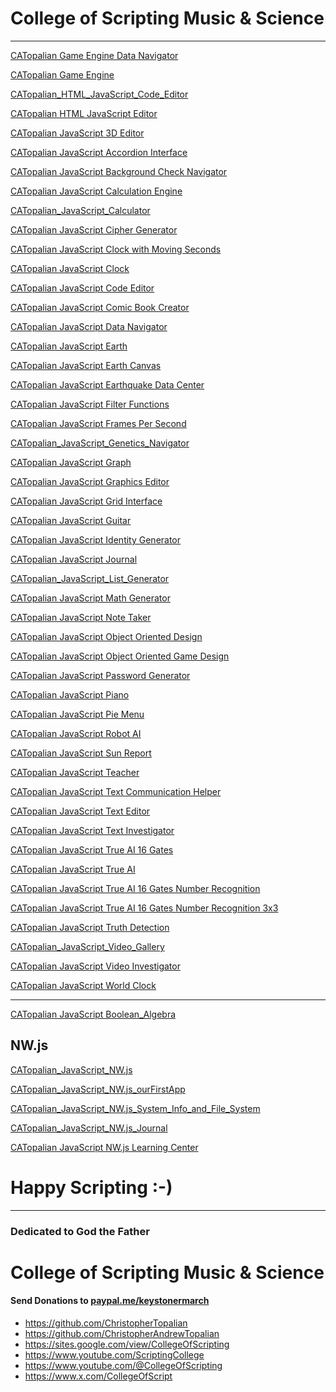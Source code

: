 <!---
ChristopherAndrewTopalian/ChristopherAndrewTopalian is a ✨ special ✨ repository because its `README.md` (this file) appears on your GitHub profile.
You can click the Preview link to take a look at your changes.
--->

# College of Scripting Music & Science

---

[CATopalian Game Engine Data Navigator](https://christopherandrewtopalian.github.io/CATopalian_Game_Engine_Data_Navigator/CATopalian_Game_Engine_Data_Navigator.html)

[CATopalian Game Engine](https://christopherandrewtopalian.github.io/CATopalian_Game_Engine/CATopalian_Game_Engine.html) 

[CATopalian_HTML_JavaScript_Code_Editor](https://christopherandrewtopalian.github.io/CATopalian_HTML_JavaScript_Code_Editor/CATopalian_HTML_JavaScript_Code_Editor.html)

[CATopalian HTML JavaScript Editor](https://christopherandrewtopalian.github.io/CATopalian_HTML_JavaScript_Editor/CATopalian_HTML_JavaScript_Editor.html)

[CATopalian JavaScript 3D Editor](https://christopherandrewtopalian.github.io/CATopalian_JavaScript_3D_Editor/CATopalian_JavaScript_3D_Editor.html)

[CATopalian JavaScript Accordion Interface](https://christopherandrewtopalian.github.io/CATopalian_JavaScript_Accordion_Interface/CATopalian_JavaScript_Accordion_Interface.html)

[CATopalian JavaScript Background Check Navigator
](https://christopherandrewtopalian.github.io/CATopalian_JavaScript_Background_Check_Navigator/CATopalian_JavaScript_Background_Check_Navigator.html)

[CATopalian JavaScript Calculation Engine](https://christopherandrewtopalian.github.io/CATopalian_JavaScript_Calculation_Engine/CATopalian_JavaScript_Calculation_Engine.html)

[CATopalian_JavaScript_Calculator](https://christopherandrewtopalian.github.io/CATopalian_JavaScript_Calculator/CATopalian_JavaScript_Calculator.html)

[CATopalian JavaScript Cipher Generator](https://christopherandrewtopalian.github.io/CATopalian_JavaScript_Cipher_Generator/CATopalian_JavaScript_Cipher_Generator.html)

[CATopalian JavaScript Clock with Moving Seconds](https://christopherandrewtopalian.github.io/CATopalian_JavaScript_Clock_with_Moving_Seconds/CATopalian_JavaScript_Clock_with_Moving_Seconds.html)

[CATopalian JavaScript Clock](https://christopherandrewtopalian.github.io/CATopalian_JavaScript_Clock/CATopalian_JavaScript_Clock.html)

[CATopalian JavaScript Code Editor](https://christopherandrewtopalian.github.io/CATopalian_JavaScript_Code_Editor/CATopalian_JavaScript_Code_Editor.html)

[CATopalian JavaScript Comic Book Creator](https://christopherandrewtopalian.github.io/CATopalian_JavaScript_Comic_Book_Creator/CATopalian_JavaScript_Comic_Book_Creator.html)

[CATopalian JavaScript Data Navigator](https://christopherandrewtopalian.github.io/CATopalian_JavaScript_Data_Navigator/CATopalian_JavaScript_Data_Navigator.html)

[CATopalian JavaScript Earth](https://christopherandrewtopalian.github.io/CATopalian_JavaScript_Earth/CATopalian_JavaScript_Earth.html)

[CATopalian JavaScript Earth Canvas](https://christopherandrewtopalian.github.io/CATopalian_JavaScript_Earth_Canvas/CATopalian_JavaScript_Earth_Canvas.html)

[CATopalian JavaScript Earthquake Data Center](https://christopherandrewtopalian.github.io/CATopalian_JavaScript_Earthquake_Data_Center/CATopalian_JavaScript_Earthquake_Data_Center.html)

[CATopalian JavaScript Filter Functions](https://christopherandrewtopalian.github.io/CATopalian_JavaScript_Filter_Functions/CATopalian_JavaScript_Filter_Functions.html)

[CATopalian JavaScript Frames Per Second](https://christopherandrewtopalian.github.io/CATopalian_JavaScript_Frames_Per_Second/CATopalian_JavaScript_Frames_Per_Second.html)

[CATopalian_JavaScript_Genetics_Navigator](https://christopherandrewtopalian.github.io/CATopalian_JavaScript_Genetics_Navigator/CATopalian_JavaScript_Genetics_Navigator.html)

[CATopalian JavaScript Graph](https://christopherandrewtopalian.github.io/CATopalian_JavaScript_Graph/CATopalian_JavaScript_Graph.html)

[CATopalian JavaScript Graphics Editor](https://christopherandrewtopalian.github.io/CATopalian_JavaScript_Graphics_Editor/CATopalian_JavaScript_Graphics_Editor.html)

[CATopalian JavaScript Grid Interface](https://christopherandrewtopalian.github.io/CATopalian_JavaScript_Grid_Interface/CATopalian_JavaScript_Grid_Interface.html)

[CATopalian JavaScript Guitar](https://christopherandrewtopalian.github.io/CATopalian_JavaScript_Guitar/CATopalian_JavaScript_Guitar.html)

[CATopalian JavaScript Identity Generator](https://christopherandrewtopalian.github.io/CATopalian_JavaScript_Identity_Generator/CATopalian_JavaScript_Identity_Generator.html)

[CATopalian JavaScript Journal](https://christopherandrewtopalian.github.io/CATopalian_JavaScript_Journal/CATopalian_JavaScript_Journal.html)

[CATopalian_JavaScript_List_Generator](https://christopherandrewtopalian.github.io/CATopalian_JavaScript_List_Generator/CATopalian_JavaScript_List_Generator.html)

[CATopalian JavaScript Math Generator](https://christopherandrewtopalian.github.io/CATopalian_JavaScript_Math_Generator/CATopalian_JavaScript_Math_Generator.html)

[CATopalian JavaScript Note Taker](https://christopherandrewtopalian.github.io/CATopalian_JavaScript_Note_Taker/CATopalian_JavaScript_Note_Taker.html)

[CATopalian JavaScript Object Oriented Design](https://christopherandrewtopalian.github.io/CATopalian_JavaScript_Object_Oriented_Design/CATopalian_JavaScript_Object_Oriented_Design.html)

[CATopalian JavaScript Object Oriented Game Design](https://christopherandrewtopalian.github.io/CATopalian_JavaScript_Object_Oriented_Game_Design/CATopalian_JavaScript_Object_Oriented_Game_Design.html)

[CATopalian JavaScript Password Generator](https://christopherandrewtopalian.github.io/CATopalian_JavaScript_Password_Generator/CATopalian_JavaScript_Password_Generator.html)

[CATopalian JavaScript Piano](https://christopherandrewtopalian.github.io/CATopalian_JavaScript_Piano/CATopalian_JavaScript_Piano.html)

[CATopalian JavaScript Pie Menu](https://christopherandrewtopalian.github.io/CATopalian_JavaScript_Pie_Menu/CATopalian_JavaScript_Pie_Menu.html)

[CATopalian JavaScript Robot AI](https://christopherandrewtopalian.github.io/CATopalian_JavaScript_Robot_AI/CATopalian_JavaScript_Robot_AI.html)

[CATopalian JavaScript Sun Report](https://christopherandrewtopalian.github.io/CATopalian_JavaScript_Sun_Report/CATopalian_JavaScript_Sun_Report.html)

[CATopalian JavaScript Teacher](https://christopherandrewtopalian.github.io/CATopalian_JavaScript_Teacher/CATopalian_JavaScript_Teacher.html)

[CATopalian JavaScript Text Communication Helper](https://christopherandrewtopalian.github.io/CATopalian_JavaScript_Text_Communication_Helper/CATopalian_JavaScript_Text_Communication_Helper.html)

[CATopalian JavaScript Text Editor](https://christopherandrewtopalian.github.io/CATopalian_JavaScript_Text_Editor/CATopalian_JavaScript_Text_Editor.html)

[CATopalian JavaScript Text Investigator](https://christopherandrewtopalian.github.io/CATopalian_JavaScript_Text_Investigator/CATopalian_JavaScript_Text_Investigator.html)

[CATopalian JavaScript True AI 16 Gates](https://christopherandrewtopalian.github.io/CATopalian_JavaScript_True_AI_16_Gates/CATopalian_JavaScript_True_AI_16_Gates.html)

[CATopalian JavaScript True AI](https://christopherandrewtopalian.github.io/CATopalian_JavaScript_True_AI/CATopalian_JavaScript_True_AI.html)

[CATopalian JavaScript True AI 16 Gates Number Recognition
](https://christopherandrewtopalian.github.io/CATopalian_JavaScript_True_AI_16_Gates_Number_Recognition/CATopalian_JavaScript_True_AI_16_Gates_Number_Recognition.html)

[CATopalian JavaScript True AI 16 Gates Number Recognition 3x3
](https://christopherandrewtopalian.github.io/CATopalian_JavaScript_True_AI_16_Gates_Number_Recognition_3x3/CATopalian_JavaScript_True_AI_16_Gates_Number_Recognition_3x3.html)

[CATopalian JavaScript Truth Detection](https://christopherandrewtopalian.github.io/CATopalian_JavaScript_Truth_Detection/CATopalian_JavaScript_Truth_Detection.html)

[CATopalian_JavaScript_Video_Gallery](https://christopherandrewtopalian.github.io/CATopalian_JavaScript_Video_Gallery/CATopalian_JavaScript_Video_Gallery.html)

[CATopalian JavaScript Video Investigator](https://christopherandrewtopalian.github.io/CATopalian_JavaScript_Video_Investigator/CATopalian_JavaScript_Video_Investigator.html)

[CATopalian JavaScript World Clock](https://christopherandrewtopalian.github.io/CATopalian_JavaScript_World_Clock/CATopalian_JavaScript_World_Clock.html)

---

[CATopalian JavaScript Boolean_Algebra](https://github.com/ChristopherAndrewTopalian/CATopalian_JavaScript_Boolean_Algebra)  

## NW.js
[CATopalian_JavaScript_NW.js
](https://github.com/ChristopherAndrewTopalian/CATopalian_JavaScript_NW.js)

[CATopalian_JavaScript_NW.js_ourFirstApp
](https://github.com/ChristopherAndrewTopalian/CATopalian_JavaScript_NW.js_ourFirstApp)

[CATopalian_JavaScript_NW.js_System_Info_and_File_System](https://github.com/ChristopherAndrewTopalian/CATopalian_JavaScript_NW.js_System_Info_and_File_System)

[CATopalian_JavaScript_NW.js_Journal](https://github.com/ChristopherAndrewTopalian/CATopalian_JavaScript_NW.js_Journal)

[CATopalian JavaScript NW.js Learning Center](https://github.com/ChristopherAndrewTopalian/CATopalian_JavaScript_NW.js_Learning_Center)

# Happy Scripting :-)

---

### Dedicated to God the Father

# College of Scripting Music & Science
#### Send Donations to [paypal.me/keystonermarch](https://www.paypal.com/paypalme/keystonermarch) 

* https://github.com/ChristopherTopalian  
* https://github.com/ChristopherAndrewTopalian  
* https://sites.google.com/view/CollegeOfScripting  
* https://www.youtube.com/ScriptingCollege  
* https://www.youtube.com/@CollegeOfScripting  
* https://www.x.com/CollegeOfScript

